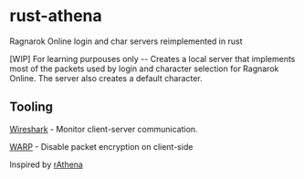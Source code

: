 # rust-athena
Ragnarok Online login and char servers reimplemented in rust

[WIP] For learning purpouses only -- Creates a local server that implements most of the packets used by login and character selection for Ragnarok Online.
The server also creates a default character.

## Tooling
[Wireshark](https://www.wireshark.org/) - Monitor client-server communication.

[WARP](https://github.com/Neo-Mind/WARP) - Disable packet encryption on client-side

Inspired by [rAthena](https://github.com/rathena/rathena)
